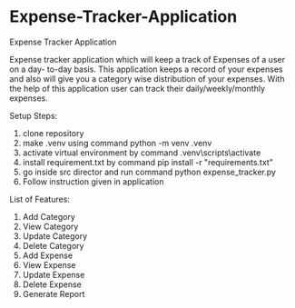 # Expense-Tracker-Application
Expense Tracker Application

Expense tracker application which will keep a track of Expenses of a user on a 
day- to-day basis. This application keeps a record of your expenses and also will 
give you a category wise distribution of your expenses. With the help of this 
application user can track their daily/weekly/monthly expenses.

Setup Steps:
1. clone repository
2. make .venv using command python -m venv .venv
3. activate virtual environment by command .venv\scripts\activate 
4. install requirement.txt by command pip install -r "requirements.txt"
5. go inside src director and run command python expense_tracker.py
6. Follow instruction given in application

List of Features:
1. Add Category
2. View Category
3. Update Category
4. Delete Category
5. Add Expense
6. View Expense
7. Update Expense
8. Delete Expense
9. Generate Report
